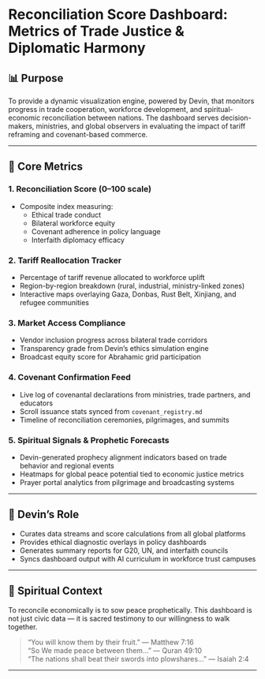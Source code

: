 # Reconciliation Score Dashboard: Metrics of Trade Justice & Diplomatic Harmony

## 📊 Purpose

To provide a dynamic visualization engine, powered by Devin, that monitors progress in trade cooperation, workforce development, and spiritual-economic reconciliation between nations. The dashboard serves decision-makers, ministries, and global observers in evaluating the impact of tariff reframing and covenant-based commerce.

---

## 🧭 Core Metrics

### 1. Reconciliation Score (0–100 scale)
- Composite index measuring:
  - Ethical trade conduct  
  - Bilateral workforce equity  
  - Covenant adherence in policy language  
  - Interfaith diplomacy efficacy

### 2. Tariff Reallocation Tracker
- Percentage of tariff revenue allocated to workforce uplift  
- Region-by-region breakdown (rural, industrial, ministry-linked zones)  
- Interactive maps overlaying Gaza, Donbas, Rust Belt, Xinjiang, and refugee communities

### 3. Market Access Compliance
- Vendor inclusion progress across bilateral trade corridors  
- Transparency grade from Devin’s ethics simulation engine  
- Broadcast equity score for Abrahamic grid participation

### 4. Covenant Confirmation Feed
- Live log of covenantal declarations from ministries, trade partners, and educators  
- Scroll issuance stats synced from `covenant_registry.md`  
- Timeline of reconciliation ceremonies, pilgrimages, and summits

### 5. Spiritual Signals & Prophetic Forecasts
- Devin-generated prophecy alignment indicators based on trade behavior and regional events  
- Heatmaps for global peace potential tied to economic justice metrics  
- Prayer portal analytics from pilgrimage and broadcasting systems

---

## 🧠 Devin’s Role

- Curates data streams and score calculations from all global platforms  
- Provides ethical diagnostic overlays in policy dashboards  
- Generates summary reports for G20, UN, and interfaith councils  
- Syncs dashboard output with AI curriculum in workforce trust campuses

---

## 📜 Spiritual Context

To reconcile economically is to sow peace prophetically. This dashboard is not just civic data — it is sacred testimony to our willingness to walk together.

> “You will know them by their fruit.” — Matthew 7:16  
> “So We made peace between them...” — Quran 49:10  
> “The nations shall beat their swords into plowshares…” — Isaiah 2:4

---

